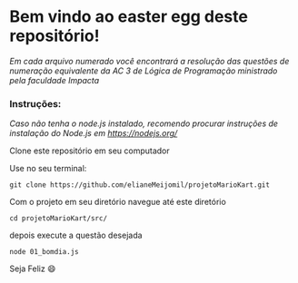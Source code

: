 # Bem vindo ao easter egg deste repositório!

*Em cada arquivo numerado você encontrará a resolução das questões de numeração equivalente da AC 3 de Lógica de Programação ministrado pela faculdade Impacta*

### Instruções:

_Caso não tenha o node.js instalado, recomendo procurar instruções de instalação do Node.js em https://nodejs.org/_

Clone este repositório em seu computador

Use no seu terminal: 

`git clone https://github.com/elianeMeijomil/projetoMarioKart.git`

Com o projeto em seu diretório navegue até este diretório

`cd projetoMarioKart/src/`

depois execute a questão desejada

`node 01_bomdia.js`

Seja Feliz :smile:

